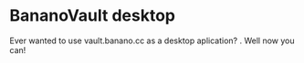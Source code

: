# BananoVault desktop
Ever wanted to use vault.banano.cc as a desktop aplication? . Well now you can!
